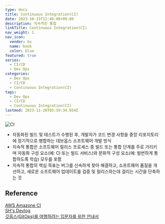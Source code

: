 ```yaml
---
type: docs
title: Continuous Integration(CI)
date: 2023-10-15T12:46:00+09:00
description: 지속적인 통합
linkTitle: Continuous Integration(CI)
nav_weight: 1
nav_icon:
  vendor: bs
  name: book
  color: blue
featured: true
series:
  - CI/CD
  - Dev Ops
categories:
  - Dev Ops
  - CI/CD
  - Continuous Integration(CI)
tags:
  - Dev Ops
  - CI/CD
  - Continuous Integration(CI)
lastmod: 2023-11-26T05:59:34.654Z
---
```


![CI](/dev-ops/ci.png?width=512px#center "https://www.pagerduty.com/resources/learn/what-is-continuous-integration/")

- 자동화된 빌드 및 테스트가 수행된 후, 개발자가 코드 변경 사항을 중앙 리포지토리에 정기적으로 병합하는 데브옵스 소프트웨어 개발 방식
- 지속적 통합은 소프트웨어 릴리스 프로세스 중 빌드 또는 통합 단계를 주로 가리키며 자동화 구성 요소(예: CI 또는 빌드 서비스)와 문화적 구성 요소(예: 빌번하게 통합하도록 학습) 모두를 포함
- 지속적 통합의 핵심 목표는 버그를 신속하게 찾아 해결하고, 소프트웨어 품질을 개선하고, 새로운 소프트웨어 업데이트를 검증 및 릴리스하는데 걸리는 시간을 단축하는 것

## Reference

[AWS Amazone CI](https://aws.amazon.com/ko/devops/continuous-integration/)  
[SH's Devlog](https://seosh817.tistory.com/104)  
[깃옵스(GitOps)를 여행하려는 입문자를 위한 안내서](https://yozm.wishket.com/magazine/detail/2010/)
